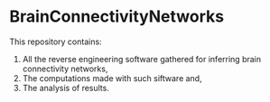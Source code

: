# BrainConnectivityNetworks
This repository contains:
1) All the reverse engineering software gathered for inferring brain connectivity networks, 
2) The computations made with such siftware and, 
3) The analysis of results.
